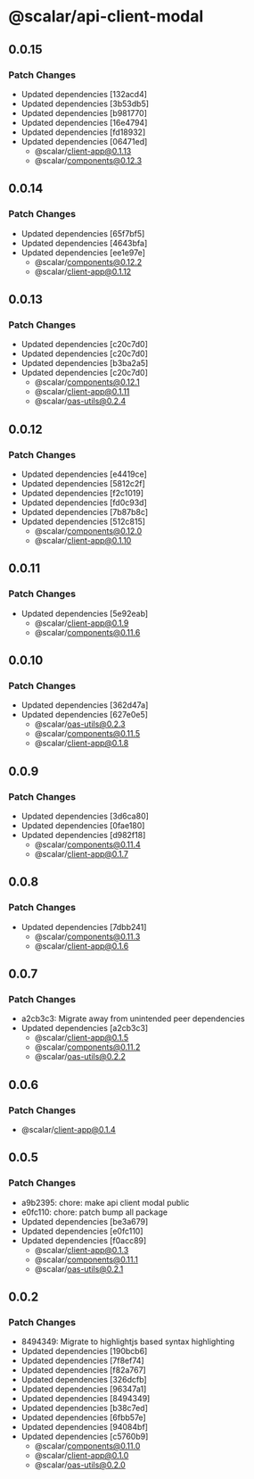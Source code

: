 # @scalar/api-client-modal

## 0.0.15

### Patch Changes

- Updated dependencies [132acd4]
- Updated dependencies [3b53db5]
- Updated dependencies [b981770]
- Updated dependencies [16e4794]
- Updated dependencies [fd18932]
- Updated dependencies [06471ed]
  - @scalar/client-app@0.1.13
  - @scalar/components@0.12.3

## 0.0.14

### Patch Changes

- Updated dependencies [65f7bf5]
- Updated dependencies [4643bfa]
- Updated dependencies [ee1e97e]
  - @scalar/components@0.12.2
  - @scalar/client-app@0.1.12

## 0.0.13

### Patch Changes

- Updated dependencies [c20c7d0]
- Updated dependencies [c20c7d0]
- Updated dependencies [b3ba2a5]
- Updated dependencies [c20c7d0]
  - @scalar/components@0.12.1
  - @scalar/client-app@0.1.11
  - @scalar/oas-utils@0.2.4

## 0.0.12

### Patch Changes

- Updated dependencies [e4419ce]
- Updated dependencies [5812c2f]
- Updated dependencies [f2c1019]
- Updated dependencies [fd0c93d]
- Updated dependencies [7b87b8c]
- Updated dependencies [512c815]
  - @scalar/components@0.12.0
  - @scalar/client-app@0.1.10

## 0.0.11

### Patch Changes

- Updated dependencies [5e92eab]
  - @scalar/client-app@0.1.9
  - @scalar/components@0.11.6

## 0.0.10

### Patch Changes

- Updated dependencies [362d47a]
- Updated dependencies [627e0e5]
  - @scalar/oas-utils@0.2.3
  - @scalar/components@0.11.5
  - @scalar/client-app@0.1.8

## 0.0.9

### Patch Changes

- Updated dependencies [3d6ca80]
- Updated dependencies [0fae180]
- Updated dependencies [d982f18]
  - @scalar/components@0.11.4
  - @scalar/client-app@0.1.7

## 0.0.8

### Patch Changes

- Updated dependencies [7dbb241]
  - @scalar/components@0.11.3
  - @scalar/client-app@0.1.6

## 0.0.7

### Patch Changes

- a2cb3c3: Migrate away from unintended peer dependencies
- Updated dependencies [a2cb3c3]
  - @scalar/client-app@0.1.5
  - @scalar/components@0.11.2
  - @scalar/oas-utils@0.2.2

## 0.0.6

### Patch Changes

- @scalar/client-app@0.1.4

## 0.0.5

### Patch Changes

- a9b2395: chore: make api client modal public
- e0fc110: chore: patch bump all package
- Updated dependencies [be3a679]
- Updated dependencies [e0fc110]
- Updated dependencies [f0acc89]
  - @scalar/client-app@0.1.3
  - @scalar/components@0.11.1
  - @scalar/oas-utils@0.2.1

## 0.0.2

### Patch Changes

- 8494349: Migrate to highlightjs based syntax highlighting
- Updated dependencies [190bcb6]
- Updated dependencies [7f8ef74]
- Updated dependencies [f82a767]
- Updated dependencies [326dcfb]
- Updated dependencies [96347a1]
- Updated dependencies [8494349]
- Updated dependencies [b38c7ed]
- Updated dependencies [6fbb57e]
- Updated dependencies [94084bf]
- Updated dependencies [c5760b9]
  - @scalar/components@0.11.0
  - @scalar/client-app@0.1.0
  - @scalar/oas-utils@0.2.0
